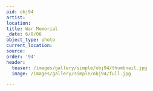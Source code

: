 ```yaml
---
pid: obj94
artist:
location:
title: War Memorial
_date: 6/8/06
object_type: photo
current_location:
source:
order: '94'
header:
  teaser: /images/gallery/simple/obj94/thumbnail.jpg
  image: /images/gallery/simple/obj94/full.jpg

---
```

